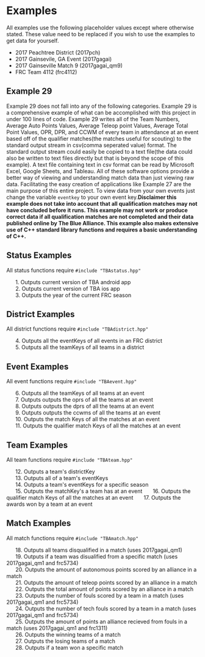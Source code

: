 # Examples
All examples use the following placeholder values except where otherwise stated. These value need to be replaced if you wish to use the examples to get data for yourself.

* 2017 Peachtree District (2017pch)
* 2017 Gainsevile, GA Event (2017gagai)
* 2017 Gainseville Match 9 (2017gagai_qm9)
* FRC Team 4112 (frc4112)

## Example 29
Example 29 does not fall into any of the following categories. Example 29 is a comprehensive example of what can be accomplished with this project in under 100 lines of code. Example 29 writes all of the Team Numbers, Average Auto Points Values, Average Teleop point Values, Average Total Point Values, OPR, DPR, and CCWM of every team in attendance at an event based off of the qualifier matches(the matches useful for scouting) to the standard output stream in csv(comma seperated value) format. The standard output stream could easily be copied to a text file(the data could also be written to text files directly but that is beyond the scope of this example). A text file containing text in csv format can be read by Microsoft Excel, Google Sheets, and Tableau. All of these software options provide a better way of viewing and understanding match data than just viewing raw data. Facilitating the easy creation of applications like Example 27 are the main purpose of this entire project. To view data from your own events just change the variable `eventkey` to your own event key.**Disclaimer this example does not take into account that all qualification matches may not have concluded before it runs. This example may not work or produce correct data if all qualification matches are not completed and their data published online by The Blue Alliance. This example also makes extensive use of C++ standard library functions and requires a basic understanding of C++.**

## Status Examples
All status functions require `#include "TBAstatus.hpp"`

&nbsp;&nbsp;&nbsp;&nbsp;&nbsp;&nbsp;1. Outputs current version of TBA android app  
&nbsp;&nbsp;&nbsp;&nbsp;&nbsp;&nbsp;2. Outputs current version of TBA ios app  
&nbsp;&nbsp;&nbsp;&nbsp;&nbsp;&nbsp;3. Outputs the year of the current FRC season  

## District Examples
All district functions require `#include "TBAdistrict.hpp"`

&nbsp;&nbsp;&nbsp;&nbsp;&nbsp;&nbsp;4. Outputs all the eventKeys of all events in an FRC district  
&nbsp;&nbsp;&nbsp;&nbsp;&nbsp;&nbsp;5. Outputs all the teamKeys of all teams in a district  

## Event Examples
All event functions require `#include "TBAevent.hpp"`

&nbsp;&nbsp;&nbsp;&nbsp;&nbsp;&nbsp;6. Outputs all the teamKeys of all teams at an event  
&nbsp;&nbsp;&nbsp;&nbsp;&nbsp;&nbsp;7. Outputs outputs the oprs of all the teams at an event  
&nbsp;&nbsp;&nbsp;&nbsp;&nbsp;&nbsp;8. Outputs outputs the dprs of all the teams at an event  
&nbsp;&nbsp;&nbsp;&nbsp;&nbsp;&nbsp;9. Outputs outputs the ccwms of all the teams at an event  
&nbsp;&nbsp;&nbsp;&nbsp;&nbsp;&nbsp;10. Outputs the match Keys of all the matches at an event  
&nbsp;&nbsp;&nbsp;&nbsp;&nbsp;&nbsp;11. Outputs the qualifier match Keys of all the matches at an event

## Team Examples
All team functions require `#include "TBAteam.hpp"`

&nbsp;&nbsp;&nbsp;&nbsp;&nbsp;&nbsp;12. Outputs a team's districtKey  
&nbsp;&nbsp;&nbsp;&nbsp;&nbsp;&nbsp;13. Outputs all of a team's eventKeys  
&nbsp;&nbsp;&nbsp;&nbsp;&nbsp;&nbsp;14. Outputs a team's eventKeys for a specific season  
&nbsp;&nbsp;&nbsp;&nbsp;&nbsp;&nbsp;15. Outputs the matchKey's a team has at an event 
&nbsp;&nbsp;&nbsp;&nbsp;&nbsp;&nbsp;16. Outputs the qualifier match Keys of all the matches at an event 
&nbsp;&nbsp;&nbsp;&nbsp;&nbsp;&nbsp;17. Outputs the awards won by a team at an event  

## Match Examples
All match functions require `#include "TBAmatch.hpp"`

&nbsp;&nbsp;&nbsp;&nbsp;&nbsp;&nbsp;18. Outputs all teams disqualified in a match (uses 2017gagai_qm1)  
&nbsp;&nbsp;&nbsp;&nbsp;&nbsp;&nbsp;19. Outputs if a team was disualified from a specific match (uses 2017gagai_qm1 and frc5734)  
&nbsp;&nbsp;&nbsp;&nbsp;&nbsp;&nbsp;20. Outputs the amount of autonomous points scored by an alliance in a match  
&nbsp;&nbsp;&nbsp;&nbsp;&nbsp;&nbsp;21. Outputs the amount of teleop points scored by an alliance in a match  
&nbsp;&nbsp;&nbsp;&nbsp;&nbsp;&nbsp;22. Outputs the total amount of points scored by an alliance in a match  
&nbsp;&nbsp;&nbsp;&nbsp;&nbsp;&nbsp;23. Outputs the number of fouls scored by a team in a match (uses 2017gagai_qm1 and frc5734)  
&nbsp;&nbsp;&nbsp;&nbsp;&nbsp;&nbsp;24. Outputs the number of tech fouls scored by a team in a match (uses 2017gagai_qm1 and frc5734)  
&nbsp;&nbsp;&nbsp;&nbsp;&nbsp;&nbsp;25. Outputs the amount of points an alliance recieved from fouls in a match (uses 2017gagai_qm1 and frc1311)  
&nbsp;&nbsp;&nbsp;&nbsp;&nbsp;&nbsp;26. Outputs the winning teams of a match  
&nbsp;&nbsp;&nbsp;&nbsp;&nbsp;&nbsp;27. Outputs the losing teams of a match  
&nbsp;&nbsp;&nbsp;&nbsp;&nbsp;&nbsp;28. Outputs if a team won a specific match  
